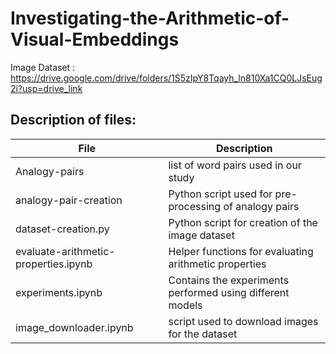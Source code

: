 # Investigating-the-Arithmetic-of-Visual-Embeddings

Image Dataset : https://drive.google.com/drive/folders/1S5zIpY8Tqayh_ln810Xa1CQ0LJsEug2i?usp=drive_link

## Description of files:
| File      | Description |
| ----------- | ----------- |
| Analogy-pairs      | list of word pairs used in our study       |
| analogy-pair-creation   | Python script used for pre-processing of analogy pairs         |
| dataset-creation.py | Python script for creation of the image dataset   |
| evaluate-arithmetic-properties.ipynb | Helper functions for evaluating arithmetic properties |
| experiments.ipynb | Contains the experiments performed using different models |
| image_downloader.ipynb | script used to download images for the dataset |
